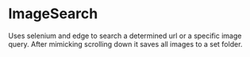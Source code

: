 # ImageSearch
Uses selenium and edge to search a determined url or a specific image query. After mimicking scrolling down it saves all images to a set folder. 

